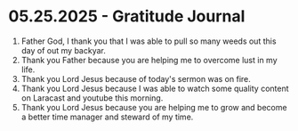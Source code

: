 # 05.25.2025 - Gratitude Journal

1. Father God, I thank you that I was able to pull so many weeds out this day of out my backyar.
2. Thank you Father because you are helping me to overcome lust in my life.
3. Thank you Lord Jesus because of today's sermon was on fire.
4. Thank you Lord Jesus because I was able to watch some quality content on Laracast and youtube this morning.
5. Thank you Lord Jesus because you are helping me to grow and become a better time manager and steward of my time.
